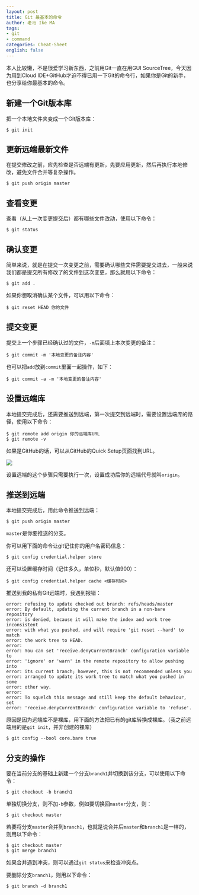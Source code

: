 ```yaml
---
layout: post
title: Git 最基本的命令
author: 老马 Ike MA
tags:
- git
- command
categories: Cheat-Sheet
english: false
---
```


本人比较懒，不是很爱学习新东西，之前用Git一直在用GUI SourceTree，今天因为用到Cloud IDE+GitHub才迫不得已用一下Git的命令行，如果你是Git的新手，也分享给你最基本的命令。

## 新建一个Git版本库

把一个本地文件夹变成一个Git版本库：

```shell
$ git init
```
## 更新远端最新文件

在提交修改之前，应先检查是否远端有更新，先要应用更新，然后再执行本地修改，避免文件合并等复杂操作。

```shell
$ git push origin master
```

## 查看变更

查看（从上一次变更提交后）都有哪些文件改动，使用以下命令：

```shell
$ git status
```

## 确认变更

简单来说，就是在提交一次变更之前，需要确认哪些文件需要提交进去，一般来说我们都是提交所有修改了的文件到这次变更，那么就用以下命令：

```shell
$ git add .
```

如果你想取消确认某个文件，可以用以下命令：

```shell
$ git reset HEAD 你的文件
```
## 提交变更

提交上一个步骤已经确认过的文件，``-m``后面填上本次变更的备注：

```shell
$ git commit -m '本地变更的备注内容'
```

也可以把``add``放到``commit``里面一起操作，如下：


```shell
$ git commit -a -m '本地变更的备注内容'
```

## 设置远端库

本地提交完成后，还需要推送到远端，第一次提交到远端时，需要设置远端库的路径，使用以下命令：

```shell
$ git remote add origin 你的远端库URL
$ git remote -v
```

如果是GitHub的话，可以从GitHub的Quick Setup页面找到URL。

![](https://help.github.com/assets/images/help/repository/copy-remote-repository-url-quick-setup.png)

设置远端的这个步骤只需要执行一次，设置成功后你的远端代号就叫``origin``。

## 推送到远端

本地提交完成后，用此命令推送到远端：

```shell
$ git push origin master
```
``master``是你要推送的分支。

你可以用下面的命令让git记住你的用户名密码信息：

```shell
$ git config credential.helper store
```

还可以设置缓存时间（记住多久，单位秒，默认值900）：

```shell
$ git config credential.helper cache <缓存时间>
```

推送到我的私有Git远端时，我遇到报错：

```shell
error: refusing to update checked out branch: refs/heads/master
error: By default, updating the current branch in a non-bare repository
error: is denied, because it will make the index and work tree inconsistent
error: with what you pushed, and will require 'git reset --hard' to match
error: the work tree to HEAD.
error: 
error: You can set 'receive.denyCurrentBranch' configuration variable to
error: 'ignore' or 'warn' in the remote repository to allow pushing into
error: its current branch; however, this is not recommended unless you
error: arranged to update its work tree to match what you pushed in some
error: other way.
error: 
error: To squelch this message and still keep the default behaviour, set
error: 'receive.denyCurrentBranch' configuration variable to 'refuse'.
```

原因是因为远端库不是裸库，用下面的方法把已有的git库转换成裸库。（我之前远端用的是``git init``，并非创建的裸库）

```shell
$ git config --bool core.bare true
```

## 分支的操作

要在当前分支的基础上新建一个分支``branch1``并切换到该分支，可以使用以下命令：

```shell
$ git checkout -b branch1
```

单独切换分支，则不加``-b``参数，例如要切换回``master``分支，则：

```shell
$ git checkout master
```

若要将分支``master``合并到``branch1``，也就是说合并后``master``和``branch1``是一样的，则用以下命令：

```shell
$ git checkout master
$ git merge branch1
```
如果合并遇到冲突，则可以通过``git status``来检查冲突点。


要删除分支``branch1``，则用以下命令：

```shell
$ git branch -d branch1
```

